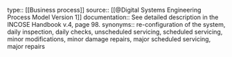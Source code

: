 type:: [[Business process]]
source:: [[@Digital Systems Engineering Process Model Version 1]]
documentation:: See detailed description in the INCOSE Handbook v.4, page 98.
synonyms:: re-configuration of the system, daily inspection, daily checks, unscheduled servicing, scheduled servicing, minor modifications, minor damage repairs, major scheduled servicing, major repairs
